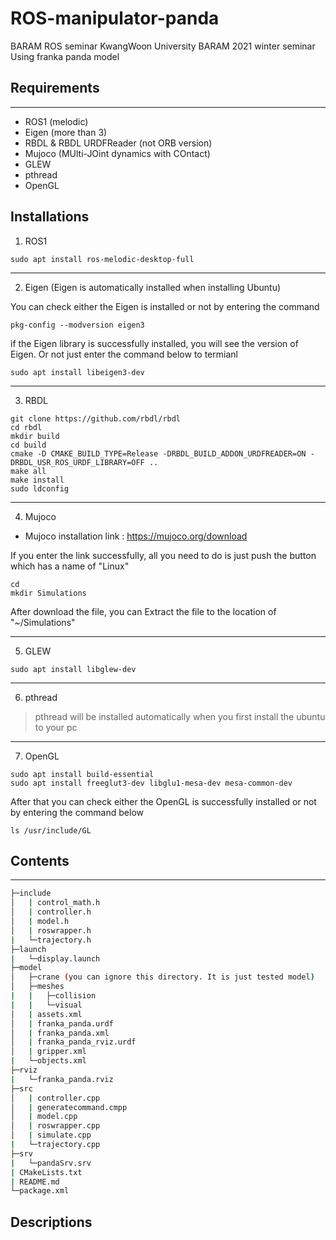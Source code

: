 # ROS-manipulator-panda
BARAM ROS seminar
KwangWoon University BARAM 2021 winter seminar Using franka panda model

## Requirements
-----------
* ROS1 (melodic)
* Eigen (more than 3)
* RBDL & RBDL URDFReader (not ORB version)
* Mujoco (MUlti-JOint dynamics with COntact)
* GLEW
* pthread
* OpenGL

## Installations

1. ROS1
```
sudo apt install ros-melodic-desktop-full
```
***
2. Eigen (Eigen is automatically installed when installing Ubuntu)

You can check either the Eigen is installed or not by entering the command
```
pkg-config --modversion eigen3
```
if the Eigen library is successfully installed, you will see the version of Eigen. Or not just enter the command below to termianl
```
sudo apt install libeigen3-dev
```
***
3. RBDL
```
git clone https://github.com/rbdl/rbdl
cd rbdl
mkdir build
cd build
cmake -D CMAKE_BUILD_TYPE=Release -DRBDL_BUILD_ADDON_URDFREADER=ON -DRBDL_USR_ROS_URDF_LIBRARY=OFF ..
make all
make install
sudo ldconfig
```
***
4. Mujoco

+ Mujoco installation link : <https://mujoco.org/download>

If you enter the link successfully, all you need to do is just push the button which has a name of "Linux"
```
cd
mkdir Simulations
```
After download the file, you can Extract the file to the location of "~/Simulations"
***
5. GLEW
```
sudo apt install libglew-dev
```
***
6. pthread
> pthread will be installed automatically when you first install the ubuntu to your pc
***
7. OpenGL
```
sudo apt install build-essential
sudo apt install freeglut3-dev libglu1-mesa-dev mesa-common-dev
```
After that you can check either the OpenGL is successfully installed or not by entering the command below
```
ls /usr/include/GL
```

## Contents
-----------

```sh
├─include
│   | control_math.h
│   | controller.h
│   | model.h
│   | roswrapper.h
|   └─trajectory.h
├─launch
|   └─display.launch
├─model
│   ├─crane (you can ignore this directory. It is just tested model)
│   ├─meshes
|   |   ├─collision
|   |   └─visual
│   | assets.xml
│   | franka_panda.urdf
│   | franka_panda.xml
│   | franka_panda_rviz.urdf
│   | gripper.xml
|   └─objects.xml
├─rviz
|   └─franka_panda.rviz
├─src
│   | controller.cpp
│   | generatecommand.cmpp
│   | model.cpp
│   | roswrapper.cpp
│   | simulate.cpp
|   └─trajectory.cpp
├─srv
|   └─pandaSrv.srv
| CMakeLists.txt
| README.md
└─package.xml
```

## Descriptions

